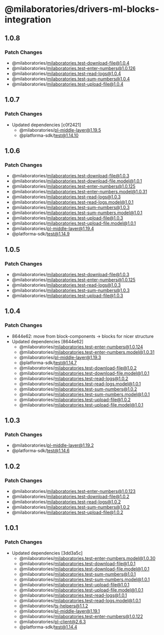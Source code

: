 # @milaboratories/drivers-ml-blocks-integration

## 1.0.8

### Patch Changes

- @milaboratories/milaboratories.test-download-file@1.0.4
- @milaboratories/milaboratories.test-enter-numbers@1.0.126
- @milaboratories/milaboratories.test-read-logs@1.0.4
- @milaboratories/milaboratories.test-sum-numbers@1.0.4
- @milaboratories/milaboratories.test-upload-file@1.0.4

## 1.0.7

### Patch Changes

- Updated dependencies [c0f2421]
  - @milaboratories/pl-middle-layer@1.19.5
  - @platforma-sdk/test@1.14.10

## 1.0.6

### Patch Changes

- @milaboratories/milaboratories.test-download-file@1.0.3
- @milaboratories/milaboratories.test-download-file.model@1.0.1
- @milaboratories/milaboratories.test-enter-numbers@1.0.125
- @milaboratories/milaboratories.test-enter-numbers.model@1.0.31
- @milaboratories/milaboratories.test-read-logs@1.0.3
- @milaboratories/milaboratories.test-read-logs.model@1.0.1
- @milaboratories/milaboratories.test-sum-numbers@1.0.3
- @milaboratories/milaboratories.test-sum-numbers.model@1.0.1
- @milaboratories/milaboratories.test-upload-file@1.0.3
- @milaboratories/milaboratories.test-upload-file.model@1.0.1
- @milaboratories/pl-middle-layer@1.19.4
- @platforma-sdk/test@1.14.9

## 1.0.5

### Patch Changes

- @milaboratories/milaboratories.test-download-file@1.0.3
- @milaboratories/milaboratories.test-enter-numbers@1.0.125
- @milaboratories/milaboratories.test-read-logs@1.0.3
- @milaboratories/milaboratories.test-sum-numbers@1.0.3
- @milaboratories/milaboratories.test-upload-file@1.0.3

## 1.0.4

### Patch Changes

- 8644e62: move from block-components -> blocks for nicer structure
- Updated dependencies [8644e62]
  - @milaboratories/milaboratories.test-enter-numbers@1.0.124
  - @milaboratories/milaboratories.test-enter-numbers.model@1.0.31
  - @milaboratories/pl-middle-layer@1.19.3
  - @platforma-sdk/test@1.14.7
  - @milaboratories/milaboratories.test-download-file@1.0.2
  - @milaboratories/milaboratories.test-download-file.model@1.0.1
  - @milaboratories/milaboratories.test-read-logs@1.0.2
  - @milaboratories/milaboratories.test-read-logs.model@1.0.1
  - @milaboratories/milaboratories.test-sum-numbers@1.0.2
  - @milaboratories/milaboratories.test-sum-numbers.model@1.0.1
  - @milaboratories/milaboratories.test-upload-file@1.0.2
  - @milaboratories/milaboratories.test-upload-file.model@1.0.1

## 1.0.3

### Patch Changes

- @milaboratories/pl-middle-layer@1.19.2
- @platforma-sdk/test@1.14.6

## 1.0.2

### Patch Changes

- @milaboratories/milaboratories.test-enter-numbers@1.0.123
- @milaboratories/milaboratories.test-download-file@1.0.2
- @milaboratories/milaboratories.test-read-logs@1.0.2
- @milaboratories/milaboratories.test-sum-numbers@1.0.2
- @milaboratories/milaboratories.test-upload-file@1.0.2

## 1.0.1

### Patch Changes

- Updated dependencies [3dd3a5c]
  - @milaboratories/milaboratories.test-enter-numbers.model@1.0.30
  - @milaboratories/milaboratories.test-download-file@1.0.1
  - @milaboratories/milaboratories.test-download-file.model@1.0.1
  - @milaboratories/milaboratories.test-sum-numbers@1.0.1
  - @milaboratories/milaboratories.test-sum-numbers.model@1.0.1
  - @milaboratories/milaboratories.test-upload-file@1.0.1
  - @milaboratories/milaboratories.test-upload-file.model@1.0.1
  - @milaboratories/milaboratories.test-read-logs@1.0.1
  - @milaboratories/milaboratories.test-read-logs.model@1.0.1
  - @milaboratories/ts-helpers@1.1.2
  - @milaboratories/pl-middle-layer@1.19.1
  - @milaboratories/milaboratories.test-enter-numbers@1.0.122
  - @milaboratories/pl-client@2.6.3
  - @platforma-sdk/test@1.14.4
